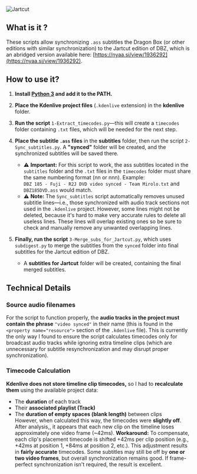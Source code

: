 ![Jartcut](https://github.com/user-attachments/assets/d9373bea-ff08-474c-a395-3f3a450cdcd5)

## What is it ?

These scripts allow synchronizing `.ass` subtitles the Dragon Box (or other editions with similar synchronization) to the Jartcut edition of DBZ, which is an abridged version available here: [https://nyaa.si/view/1936292](https://nyaa.si/view/1936292).

## How to use it?

1. **Install [Python 3](https://www.python.org/downloads/) and add it to the PATH.**

2. **Place the Kdenlive project files** (`.kdenlive` extension) in the **kdenlive** folder.

3. **Run the script** `1-Extract_timecodes.py`—this will create a `timecodes` folder containing `.txt` files, which will be needed for the next step.

4. **Place the subtitle `.ass` files** in the **subtitles** folder, then run the script `2-Sync_subtitles.py`. A **"synced"** folder will be created, and the synchronized subtitles will be saved there.  
   - ⚠ **Important:** For this script to work, the ass subtitles located in the `subtitles` folder and the `.txt` files in the `timecodes` folder must share the same numbering format (nn or nnn). Example:  
     `DBZ 185 - Fuji - R2J DVD video synced - Team Mirolo.txt` and `DBZ185DVD.ass` would match.
   - ⚠ **Note:** The `Sync_subtitles` script automatically removes unused subtitle lines—i.e., those synchronized with audio track sections not used in the `.kdenlive` project. However, some lines might not be deleted, because it's hard to make very accurate rules to delete all useless lines. These lines will overlap existing ones so be sure to check and manually remove any unwanted overlapping lines.

5. **Finally, run the script** `3-Merge_subs_for_Jartcut.py`, which uses `subdigest.py` to merge the subtitles from the `synced` folder into final subtitles for the Jartcut edition of DBZ.  
   - A **subtitles for Jartcut** folder will be created, containing the final merged subtitles.

## Technical Details

### Source audio filenames

For the script to function properly, the **audio tracks in the project must contain the phrase** `"video synced"` in their name (this is found in the `<property name="resource">` section of the `.kdenlive` file).
This is currently the only way I found to ensure the script calculates timecodes only for broadcast audio tracks while ignoring extra timeline clips (which are unnecessary for subtitle resynchronization and may disrupt proper synchronization).

### Timecode Calculation

**Kdenlive does not store timeline clip timecodes,** so I had to **recalculate them** using the available project data:  
  - The **duration** of each track  
  - Their **associated playlist (Track)**  
  - The **duration of empty spaces (blank length)** between clips  
  However, when calculated this way, the timecodes were **slightly off**. After analysis,, it appears that each new clip on the timeline loses approximately one video frame (~42ms).
  **Workaround:** To compensate, each clip's placement timecode is shifted +42ms per clip position (e.g., +42ms at position 1, +84ms at position 2, etc.).
  This adjustment results in **fairly accurate** timecodes. Some subtitles may still be off by **one or two video frames**, but overall synchronization remains good. If frame-perfect synchronization isn't required, the result is excellent.
